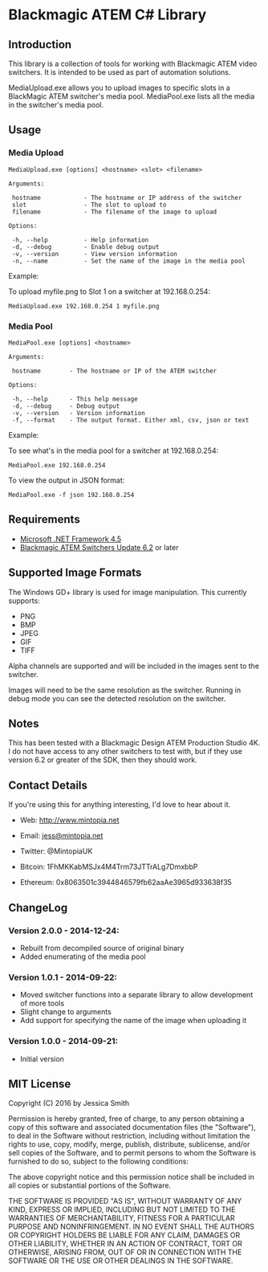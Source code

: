 # Blackmagic ATEM C# Library

## Introduction

This library is a collection of tools for working with Blackmagic ATEM video switchers. It is intended to be used as part of automation solutions.

MediaUpload.exe allows you to upload images to specific slots in a BlackMagic ATEM switcher's media pool.
MediaPool.exe lists all the media in the switcher's media pool.

## Usage

### Media Upload

```
MediaUpload.exe [options] <hostname> <slot> <filename>

Arguments:

 hostname            - The hostname or IP address of the switcher
 slot                - The slot to upload to
 filename            - The filename of the image to upload

Options:

 -h, --help          - Help information
 -d, --debug         - Enable debug output
 -v, --version       - View version information
 -n, --name          - Set the name of the image in the media pool
```

Example:

To upload myfile.png to Slot 1 on a switcher at 192.168.0.254:

    MediaUpload.exe 192.168.0.254 1 myfile.png

### Media Pool

```
MediaPool.exe [options] <hostname>

Arguments:

 hostname        - The hostname or IP of the ATEM switcher

Options:

 -h, --help      - This help message
 -d, --debug     - Debug output
 -v, --version   - Version information
 -f, --format    - The output format. Either xml, csv, json or text
```

Example:

To see what's in the media pool for a switcher at 192.168.0.254:

    MediaPool.exe 192.168.0.254

To view the output in JSON format:

    MediaPool.exe -f json 192.168.0.254

## Requirements

 - [Microsoft .NET Framework 4.5](http://www.microsoft.com/en-gb/download/details.aspx?id=30653) 
 - [Blackmagic ATEM Switchers Update 6.2](https://www.blackmagicdesign.com/uk/support/family/atem-live-production-switchers) or later

## Supported Image Formats

The Windows GD+ library is used for image manipulation. This currently supports:

  - PNG
  - BMP
  - JPEG
  - GIF
  - TIFF

Alpha channels are supported and will be included in the images sent to the switcher.

Images will need to be the same resolution as the switcher. Running in debug mode you can see the detected resolution on the switcher.

## Notes

This has been tested with a Blackmagic Design ATEM Production Studio 4K. I do not have access to any other switchers to test with, but if they use version 6.2 or greater of the SDK, then they should work.


## Contact Details

If you're using this for anything interesting, I'd love to hear about it.

 - Web: http://www.mintopia.net
 - Email: jess@mintopia.net
 - Twitter: @MintopiaUK

 - Bitcoin: 1FhMKKabMSJx4M4Trm73JTTrALg7DmxbbP
 - Ethereum: 0x8063501c3944846579fb62aaAe3965d933638f35

## ChangeLog

### Version 2.0.0 - 2014-12-24:
 - Rebuilt from decompiled source of original binary
 - Added enumerating of the media pool

### Version 1.0.1 - 2014-09-22:
 - Moved switcher functions into a separate library to allow development of more tools
 - Slight change to arguments
 - Add support for specifying the name of the image when uploading it

### Version 1.0.0 - 2014-09-21:
 - Initial version

## MIT License

Copyright (C) 2016 by Jessica Smith

Permission is hereby granted, free of charge, to any person obtaining a copy
of this software and associated documentation files (the "Software"), to deal
in the Software without restriction, including without limitation the rights
to use, copy, modify, merge, publish, distribute, sublicense, and/or sell
copies of the Software, and to permit persons to whom the Software is
furnished to do so, subject to the following conditions:

The above copyright notice and this permission notice shall be included in
all copies or substantial portions of the Software.

THE SOFTWARE IS PROVIDED "AS IS", WITHOUT WARRANTY OF ANY KIND, EXPRESS OR
IMPLIED, INCLUDING BUT NOT LIMITED TO THE WARRANTIES OF MERCHANTABILITY,
FITNESS FOR A PARTICULAR PURPOSE AND NONINFRINGEMENT. IN NO EVENT SHALL THE
AUTHORS OR COPYRIGHT HOLDERS BE LIABLE FOR ANY CLAIM, DAMAGES OR OTHER
LIABILITY, WHETHER IN AN ACTION OF CONTRACT, TORT OR OTHERWISE, ARISING FROM,
OUT OF OR IN CONNECTION WITH THE SOFTWARE OR THE USE OR OTHER DEALINGS IN
THE SOFTWARE.
